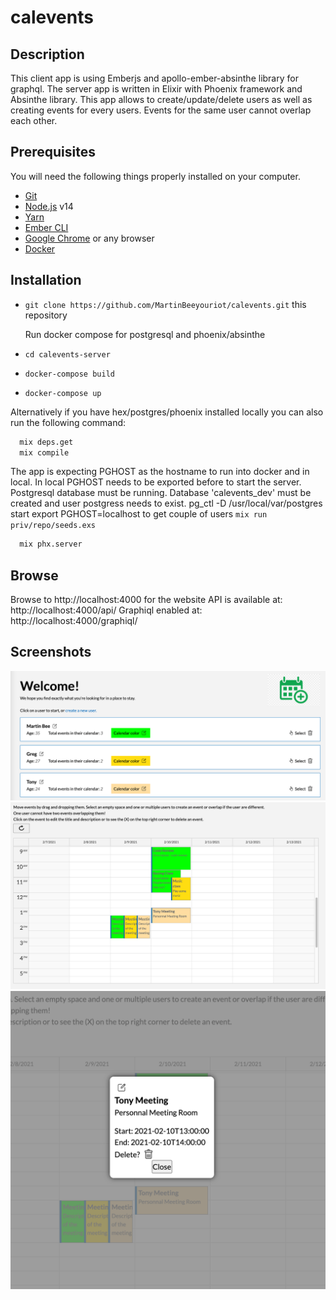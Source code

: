 # calevents

## Description

This client app is using Emberjs and apollo-ember-absinthe library for graphql.
The server app is written in Elixir with Phoenix framework and Absinthe library.
This app allows to create/update/delete users as well as creating events for every users. Events for the same user cannot overlap each other.

## Prerequisites

You will need the following things properly installed on your computer.

* [Git](https://git-scm.com/)
* [Node.js](https://nodejs.org/) v14
* [Yarn](https://yarnpkg.com/)
* [Ember CLI](https://ember-cli.com/)
* [Google Chrome](https://google.com/chrome/) or any browser
* [Docker](https://docker.com/)


## Installation

* `git clone https://github.com/MartinBeeyouriot/calevents.git` this repository
  
  Run docker compose for postgresql and phoenix/absinthe
* `cd calevents-server`
* `docker-compose build`
* `docker-compose up`

Alternatively if you have hex/postgres/phoenix installed locally you can also run the following command:
```sh
  mix deps.get
  mix compile
```
  The app is expecting PGHOST as the hostname to run into docker and in local. In local PGHOST needs to be exported before to start the server.
  Postgresql database must be running.
  Database 'calevents_dev' must be created and user postgress needs to exist.
  pg_ctl -D /usr/local/var/postgres start
  export PGHOST=localhost
  to get couple of users `mix run priv/repo/seeds.exs `
```sh
  mix phx.server
```

## Browse

Browse to http://localhost:4000 for the website
API is available at: http://localhost:4000/api/
Graphiql enabled at: http://localhost:4000/graphiql/


## Screenshots
![alt text](https://github.com/MartinBeeyouriot/calevents/blob/master/screenshots/1.png?raw=true)
![alt text](https://github.com/MartinBeeyouriot/calevents/blob/master/screenshots/2.png?raw=true)
![alt text](https://github.com/MartinBeeyouriot/calevents/blob/master/screenshots/3.png?raw=true)

